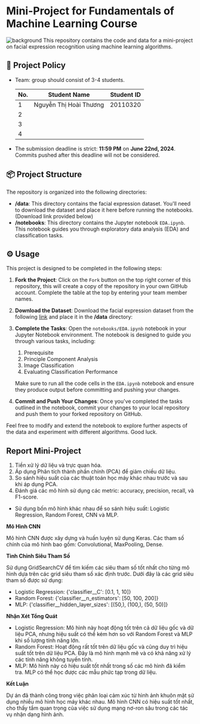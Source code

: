 # Mini-Project for Fundamentals of Machine Learning Course
![background](./materials/ai_wp.jpg)
This repository contains the code and data for a mini-project on facial expression recognition using machine learning algorithms.

## 📑 Project Policy
- Team: group should consist of 3-4 students.

    |No.| Student Name    | Student ID |
    | --------| -------- | ------- |
    |1|Nguyễn Thị Hoài Thương|20110320|
    |2|||
    |3|||
    |4|||

- The submission deadline is strict: **11:59 PM** on **June 22nd, 2024**. Commits pushed after this deadline will not be considered.

## 📦 Project Structure

The repository is organized into the following directories:

- **/data**: This directory contains the facial expression dataset. You'll need to download the dataset and place it here before running the notebooks. (Download link provided below)
- **/notebooks**: This directory contains the Jupyter notebook ```EDA.ipynb```. This notebook guides you through exploratory data analysis (EDA) and classification tasks.

## ⚙️ Usage

This project is designed to be completed in the following steps:

1. **Fork the Project**: Click on the ```Fork``` button on the top right corner of this repository, this will create a copy of the repository in your own GitHub account. Complete the table at the top by entering your team member names.

2. **Download the Dataset**: Download the facial expression dataset from the following [link](https://mega.nz/file/foM2wDaa#GPGyspdUB2WV-fATL-ZvYj3i4FqgbVKyct413gxg3rE) and place it in the **/data** directory:

3. **Complete the Tasks**: Open the ```notebooks/EDA.ipynb``` notebook in your Jupyter Notebook environment. The notebook is designed to guide you through various tasks, including:
    
    1. Prerequisite
    2. Principle Component Analysis
    3. Image Classification
    4. Evaluating Classification Performance 

    Make sure to run all the code cells in the ```EDA.ipynb``` notebook and ensure they produce output before committing and pushing your changes.

5. **Commit and Push Your Changes**: Once you've completed the tasks outlined in the notebook, commit your changes to your local repository and push them to your forked repository on GitHub.


Feel free to modify and extend the notebook to explore further aspects of the data and experiment with different algorithms. Good luck.

## Report Mini-Project 
1. Tiền xử lý dữ liệu và trực quan hóa.
2. Áp dụng Phân tích thành phần chính (PCA) để giảm chiều dữ liệu.
3. So sánh hiệu suất của các thuật toán học máy khác nhau trước và sau khi áp dụng PCA.
4. Đánh giá các mô hình sử dụng các metric: accuracy, precision, recall, và F1-score.
   
- Sử dụng bốn mô hình khác nhau để so sánh hiệu suất: Logistic Regression, Random Forest, CNN và MLP.

**Mô Hình CNN**

Mô hình CNN được xây dựng và huấn luyện sử dụng Keras. Các tham số chính của mô hình bao gồm: Convolutional, MaxPooling, Dense.

**Tinh Chỉnh Siêu Tham Số**

Sử dụng GridSearchCV để tìm kiếm các siêu tham số tốt nhất cho từng mô hình dựa trên các grid siêu tham số xác định trước. Dưới đây là các grid siêu tham số được sử dụng:

- Logistic Regression: {'classifier__C': [0.1, 1, 10]}
- Random Forest: {'classifier__n_estimators': [50, 100, 200]}
- MLP: {'classifier__hidden_layer_sizes': [(50,), (100,), (50, 50)]}
  
**Nhận Xét Tổng Quát**

- Logistic Regression: Mô hình này hoạt động tốt trên cả dữ liệu gốc và dữ liệu PCA, nhưng hiệu suất có thể kém hơn so với Random Forest và MLP khi số lượng tính năng lớn.
- Random Forest: Hoạt động rất tốt trên dữ liệu gốc và cũng duy trì hiệu suất tốt trên dữ liệu PCA. Đây là mô hình mạnh mẽ và có khả năng xử lý các tính năng không tuyến tính.
- MLP: Mô hình này có hiệu suất tốt nhất trong số các mô hình đã kiểm tra. MLP có thể học được các mẫu phức tạp trong dữ liệu.
  
**Kết Luận**

Dự án đã thành công trong việc phân loại cảm xúc từ hình ảnh khuôn mặt sử dụng nhiều mô hình học máy khác nhau. Mô hình CNN có hiệu suất tốt nhất, cho thấy tầm quan trọng của việc sử dụng mạng nơ-ron sâu trong các tác vụ nhận dạng hình ảnh. 
